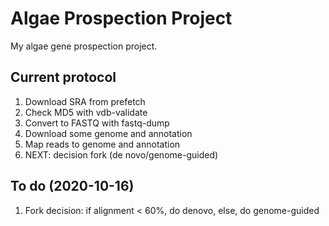 # Algae Prospection Project

My algae gene prospection project.

## Current protocol

1. Download SRA from prefetch
2. Check MD5 with vdb-validate
3. Convert to FASTQ with fastq-dump
4. Download some genome and annotation
5. Map reads to genome and annotation
6. NEXT: decision fork (de novo/genome-guided)

## To do (2020-10-16)

1. Fork decision: if alignment < 60%, do denovo, else, do genome-guided

